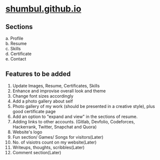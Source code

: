 # [shumbul.github.io](https://github.com/Shafaque08)

## Sections 
  a. Profile \
  b. Resume \
  c. Skills \
  d. Certificate \
  e. Contact 
  
## Features to be added
1. Update Images, Resume, Certificates, Skills
2. Enhance and improvise overall look and theme
3. Change font sizes accordingly
4. Add a photo gallery about self
5. Photo gallery of my work (should be presented in a creative style), plus good certificate page
6. Add an option to "expand and view" in the sections of resume.
7. Adding links to other accounts. (Gitlab, Devfolio, Codeforces, Hackerrank, Twitter, Snapchat and Quora)
8. Website's logo
9. Fun section/ Games/ Songs for visitors(Later)
10. No. of visiotrs count on my website(Later)
11. Writeups, thoughts, scribbles(Later)
12. Comment section(Later)

